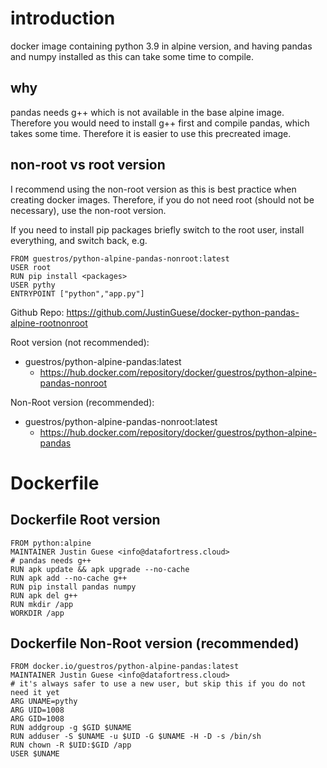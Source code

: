 # introduction

docker image containing python 3.9 in alpine version, and having pandas and numpy installed as this can take some time to compile.

## why

pandas needs g++ which is not available in the base alpine image. Therefore you would need to install g++ first and compile pandas, which takes some time. Therefore it is easier to use this precreated image. 

## non-root vs root version

I recommend using the non-root version as this is best practice when creating docker images. Therefore, if you do not need root (should not be necessary), use the non-root version. 

If you need to install pip packages briefly switch to the root user, install everything, and switch back, e.g.

```
FROM guestros/python-alpine-pandas-nonroot:latest
USER root
RUN pip install <packages>
USER pythy
ENTRYPOINT ["python","app.py"]
```

Github Repo:
https://github.com/JustinGuese/docker-python-pandas-alpine-rootnonroot

Root version (not recommended):
- guestros/python-alpine-pandas:latest
    - https://hub.docker.com/repository/docker/guestros/python-alpine-pandas-nonroot

Non-Root version (recommended):
- guestros/python-alpine-pandas-nonroot:latest
    - https://hub.docker.com/repository/docker/guestros/python-alpine-pandas


# Dockerfile

## Dockerfile Root version

```
FROM python:alpine
MAINTAINER Justin Guese <info@datafortress.cloud>
# pandas needs g++
RUN apk update && apk upgrade --no-cache
RUN apk add --no-cache g++
RUN pip install pandas numpy
RUN apk del g++
RUN mkdir /app
WORKDIR /app
```

## Dockerfile Non-Root version (recommended)

```
FROM docker.io/guestros/python-alpine-pandas:latest
MAINTAINER Justin Guese <info@datafortress.cloud>
# it's always safer to use a new user, but skip this if you do not need it yet
ARG UNAME=pythy
ARG UID=1008
ARG GID=1008
RUN addgroup -g $GID $UNAME
RUN adduser -S $UNAME -u $UID -G $UNAME -H -D -s /bin/sh
RUN chown -R $UID:$GID /app
USER $UNAME
```

